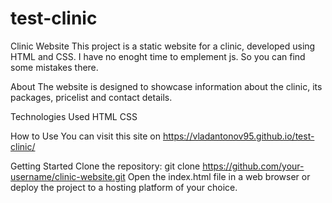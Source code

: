# test-clinic

Clinic Website
This project is a static website for a clinic, developed using HTML and CSS. I have no enoght time to emplement js. So you can find some mistakes there.

About
The website is designed to showcase information about the clinic, its packages, pricelist and contact details.

Technologies Used
HTML
CSS

How to Use
You can visit this site on https://vladantonov95.github.io/test-clinic/

Getting Started
Clone the repository: git clone https://github.com/your-username/clinic-website.git
Open the index.html file in a web browser or deploy the project to a hosting platform of your choice.
